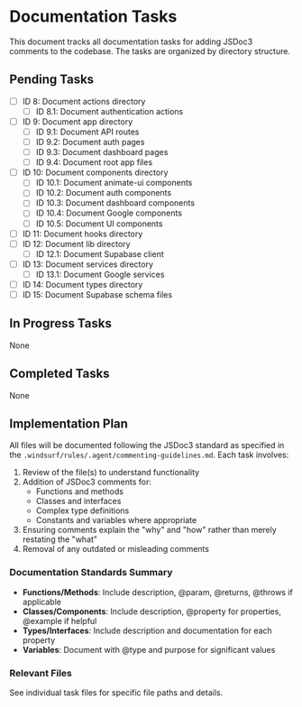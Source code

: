 # Documentation Tasks

This document tracks all documentation tasks for adding JSDoc3 comments to the codebase. The tasks are organized by directory structure.

## Pending Tasks

- [ ] ID 8: Document actions directory
  - [ ] ID 8.1: Document authentication actions
- [ ] ID 9: Document app directory
  - [ ] ID 9.1: Document API routes
  - [ ] ID 9.2: Document auth pages
  - [ ] ID 9.3: Document dashboard pages
  - [ ] ID 9.4: Document root app files
- [ ] ID 10: Document components directory
  - [ ] ID 10.1: Document animate-ui components
  - [ ] ID 10.2: Document auth components
  - [ ] ID 10.3: Document dashboard components
  - [ ] ID 10.4: Document Google components
  - [ ] ID 10.5: Document UI components
- [ ] ID 11: Document hooks directory
- [ ] ID 12: Document lib directory
  - [ ] ID 12.1: Document Supabase client
- [ ] ID 13: Document services directory
  - [ ] ID 13.1: Document Google services
- [ ] ID 14: Document types directory
- [ ] ID 15: Document Supabase schema files

## In Progress Tasks

None

## Completed Tasks

None

## Implementation Plan

All files will be documented following the JSDoc3 standard as specified in the `.windsurf/rules/.agent/commenting-guidelines.md`. Each task involves:

1. Review of the file(s) to understand functionality
2. Addition of JSDoc3 comments for:
   - Functions and methods
   - Classes and interfaces
   - Complex type definitions
   - Constants and variables where appropriate
3. Ensuring comments explain the "why" and "how" rather than merely restating the "what"
4. Removal of any outdated or misleading comments

### Documentation Standards Summary

- **Functions/Methods**: Include description, @param, @returns, @throws if applicable
- **Classes/Components**: Include description, @property for properties, @example if helpful
- **Types/Interfaces**: Include description and documentation for each property
- **Variables**: Document with @type and purpose for significant values

### Relevant Files

See individual task files for specific file paths and details.
